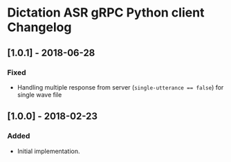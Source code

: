 # Dictation ASR gRPC Python client Changelog

## [1.0.1] - 2018-06-28
### Fixed
- Handling multiple response from server (`single-utterance == false`) for single wave file

## [1.0.0] - 2018-02-23
### Added
- Initial implementation.
